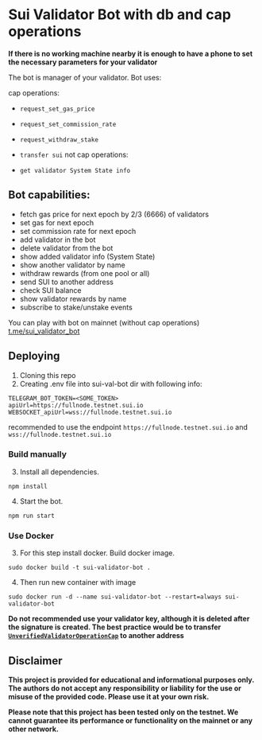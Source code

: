 # Sui Validator Bot with db and cap operations

**If there is no working machine nearby it is enough to have a phone to set the necessary parameters for your
validator**

The bot is manager of your validator. Bot uses:

cap operations:

- `request_set_gas_price`
- `request_set_commission_rate`
- `request_withdraw_stake`
- `transfer sui`
  not cap operations:

- `get validator System State info`

## Bot capabilities:

- fetch gas price for next epoch by 2/3 (6666) of validators
- set gas for next epoch
- set commission rate for next epoch
- add validator in the bot
- delete validator from the bot
- show added validator info (System State)
- show another validator by name
- withdraw rewards (from one pool or all)
- send SUI to another address
- check SUI balance
- show validator rewards by name
- subscribe to stake/unstake events

You can play with bot on mainnet (without cap operations) [t.me/sui_validator_bot](https://t.me/sui_validator_bot)

## Deploying

1. Cloning this repo
2. Creating .env file into sui-val-bot dir with following info:

```
TELEGRAM_BOT_TOKEN=<SOME_TOKEN>
apiUrl=https://fullnode.testnet.sui.io
WEBSOCKET_apiUrl=wss://fullnode.testnet.sui.io
```

recommended to use the endpoint `https://fullnode.testnet.sui.io` and `wss://fullnode.testnet.sui.io`

### Build manually

3. Install all dependencies.

```
npm install
```

4. Start the bot.

```
npm run start
```

### Use Docker

3. For this step install docker. Build docker image.

```
sudo docker build -t sui-validator-bot .
```

4. Then run new container with image

```
sudo docker run -d --name sui-validator-bot --restart=always sui-validator-bot
```

**Do not recommended use your validator key, although it is deleted after the signature is created. The best practice
would be to transfer
[`UnverifiedValidatorOperationCap`](https://github.com/MystenLabs/sui/blob/main/nre/sui_for_node_operators.md#operation-cap)
to another address**

## Disclaimer

**This project is provided for educational and informational purposes only. The authors do not accept any responsibility
or liability for the use or misuse of the provided code. Please use it at your own risk.**

**Please note that this project has been tested only on the testnet. We cannot guarantee its performance or
functionality on the mainnet or any other network.**
